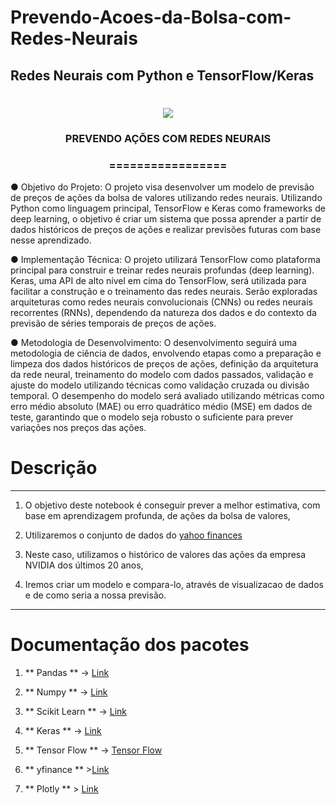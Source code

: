 # Prevendo-Acoes-da-Bolsa-com-Redes-Neurais
## Redes Neurais com Python e TensorFlow/Keras

<h1 align="center">
<img src="https://img.shields.io/static/v1?label=REDES%20NEURAIS%20ARTIFICIAIS%20POR&message=MURILO%20DE%20ALMEIDA&color=7159c1&style=flat-square&logo=ghost"/>

<h3> <p align="center"> PREVENDO AÇÕES COM REDES NEURAIS </p> </h3>
<h3> <p align="center"> ================= </p> </h3>

●  Objetivo do Projeto: O projeto visa desenvolver um modelo de previsão de preços de ações da bolsa de valores utilizando redes neurais. Utilizando Python como linguagem principal, TensorFlow e Keras como frameworks de deep learning, o objetivo é criar um sistema que possa aprender a partir de dados históricos de preços de ações e realizar previsões futuras com base nesse aprendizado.

●  Implementação Técnica: O projeto utilizará TensorFlow como plataforma principal para construir e treinar redes neurais profundas (deep learning). Keras, uma API de alto nível em cima do TensorFlow, será utilizada para facilitar a construção e o treinamento das redes neurais. Serão exploradas arquiteturas como redes neurais convolucionais (CNNs) ou redes neurais recorrentes (RNNs), dependendo da natureza dos dados e do contexto da previsão de séries temporais de preços de ações.

●  Metodologia de Desenvolvimento: O desenvolvimento seguirá uma metodologia de ciência de dados, envolvendo etapas como a preparação e limpeza dos dados históricos de preços de ações, definição da arquitetura da rede neural, treinamento do modelo com dados passados, validação e ajuste do modelo utilizando técnicas como validação cruzada ou divisão temporal. O desempenho do modelo será avaliado utilizando métricas como erro médio absoluto (MAE) ou erro quadrático médio (MSE) em dados de teste, garantindo que o modelo seja robusto o suficiente para prever variações nos preços das ações.

# Descrição

---
1. O objetivo deste notebook é conseguir prever a melhor estimativa, com base em aprendizagem profunda, de ações da bolsa de valores,
2. Utilizaremos o conjunto de dados do [yahoo finances](https://finance.yahoo.com/)
3. Neste caso, utilizamos o histórico de valores das ações da empresa NVIDIA dos últimos 20 anos,

4. Iremos criar um modelo e compara-lo, através de visualizacao de dados e de como seria a nossa previsão.
---

# Documentação dos pacotes

1. ** Pandas ** -> [Link](https://pandas.pydata.org/docs/)
2. ** Numpy ** -> [Link](https://numpy.org/doc/)
4. ** Scikit Learn ** -> [Link](https://scikit-learn.org/stable/)
5. ** Keras ** -> [Link](https://keras.io/api/)
6. ** Tensor Flow ** -> [Tensor Flow](https://www.tensorflow.org/api_docs/python/tf/keras)

7. ** yfinance ** >[Link](https://pypi.org/project/yfinance/)

8. ** Plotly ** > [Link](https://plotly.com/python/statistical-charts/)
